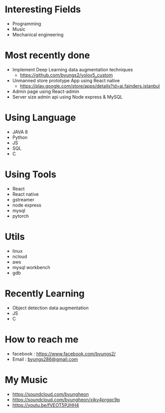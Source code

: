 # Interesting Fields 
- Programming
- Music
- Mechanical engineering

# Most recently done
- Implement Deep Learning data augmentation techniques
  - https://github.com/byungs2/yolov5_custom
- Unmanned store prototype App using React native
  - https://play.google.com/store/apps/details?id=ai.fainders.istanbul
- Admin page using React-admin
- Server size admin api using Node express & MySQL

# Using Language
- JAVA 8
- Python
- JS
- SQL
- C

# Using Tools
- React
- React native
- gstreamer
- node express
- mysql
- pytorch

# Utils
- linux
- ncloud
- aws
- mysql workbench
- gdb

# Recently Learning
- Object detection data augmentation
- JS
- C

# How to reach me
- facebook : https://www.facebook.com/byungs2/
- Email : byungs286@gmail.com

# My Music
- https://soundcloud.com/byungheon
- https://soundcloud.com/byungheon/xjky4prgqc9p
- https://youtu.be/fVEOT5PJHH4



